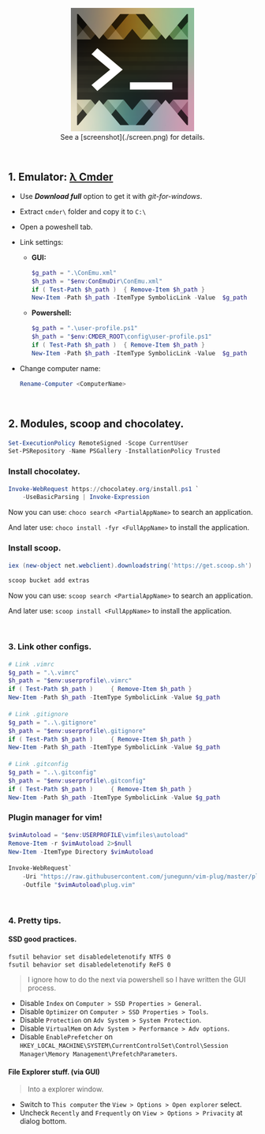 <p align="center"> <img src="logo.png" height="250" width="250"> <br>See a [screenshot](./screen.png) for details.

</p>

<br>

## 1. Emulator:   [λ Cmder]('http://cmder.net/')

- Use _**Download full**_ option to get it with _git-for-windows_.

- Extract `cmder\` folder and copy it to `C:\`

- Open a poweshell tab.

- Link settings:
  - **GUI:**
    ```powershell
    $g_path = ".\ConEmu.xml"
    $h_path = "$env:ConEmuDir\ConEmu.xml"
    if ( Test-Path $h_path )  { Remove-Item $h_path }
    New-Item -Path $h_path -ItemType SymbolicLink -Value  $g_path
    ```
  - **Powershell:**
    ```powershell
    $g_path = ".\user-profile.ps1"
    $h_path = "$env:CMDER_ROOT\config\user-profile.ps1"
    if ( Test-Path $h_path )  { Remove-Item $h_path }
    New-Item -Path $h_path -ItemType SymbolicLink -Value  $g_path
    ```

- Change computer name:

  ```powershell
  Rename-Computer <ComputerName>
  ```


<br>

## 2. Modules, scoop and chocolatey.

```powershell
Set-ExecutionPolicy RemoteSigned -Scope CurrentUser
Set-PSRepository -Name PSGallery -InstallationPolicy Trusted
```

### Install chocolatey.

```powershell
Invoke-WebRequest https://chocolatey.org/install.ps1 `
	-UseBasicParsing | Invoke-Expression
```

Now you can use: `choco search <PartialAppName>` to search an application.

And later use: `choco install -fyr <FullAppName>` to install the application.

### Install scoop.
```powershell
iex (new-object net.webclient).downloadstring('https://get.scoop.sh')
```
```powershell
scoop bucket add extras
```

Now you can use: `scoop search <PartialAppName>` to search an application.

And later use: `scoop install <FullAppName>` to install the application.

<br>

### 3. Link other configs.
```powershell
# Link .vimrc
$g_path = ".\.vimrc"
$h_path = "$env:userprofile\.vimrc"
if ( Test-Path $h_path )     { Remove-Item $h_path }
New-Item -Path $h_path -ItemType SymbolicLink -Value $g_path

# Link .gitignore
$g_path = "..\.gitignore"
$h_path = "$env:userprofile\.gitignore"
if ( Test-Path $h_path )     { Remove-Item $h_path }
New-Item -Path $h_path -ItemType SymbolicLink -Value $g_path

# Link .gitconfig
$g_path = "..\.gitconfig"
$h_path = "$env:userprofile\.gitconfig"
if ( Test-Path $h_path )     { Remove-Item $h_path }
New-Item -Path $h_path -ItemType SymbolicLink -Value $g_path
```

### Plugin manager for vim!

```powershell
$vimAutoload = "$env:USERPROFILE\vimfiles\autoload"
Remove-Item -r $vimAutoload 2>$null
New-Item -ItemType Directory $vimAutoload

Invoke-WebRequest`
    -Uri "https://raw.githubusercontent.com/junegunn/vim-plug/master/plug.vim"`
    -Outfile "$vimAutoload\plug.vim"
```
<br>

### 4. Pretty tips.


#### SSD good practices.
	fsutil behavior set disabledeletenotify NTFS 0
	fsutil behavior set disabledeletenotify ReFS 0

> I ignore how to do the next via powershell so I have written the GUI process.

- Disable `Index` on `Computer > SSD Properties > General`.
- Disable `Optimizer` on `Computer > SSD Properties > Tools`.
- Disable `Protection` on `Adv System > System Protection`.
- Disable `VirtualMem` on `Adv System > Performance > Adv options`.
- Disable `EnablePrefetcher` on `HKEY_LOCAL_MACHINE\SYSTEM\CurrentControlSet\Control\Session Manager\Memory Management\PrefetchParameters`.

#### File Explorer stuff. (via GUI)

> Into a explorer window.

- Switch to `This computer` the `View > Options > Open explorer` select.
- Uncheck `Recently` and `Frequently` on `View > Options > Privacity` at dialog bottom.

